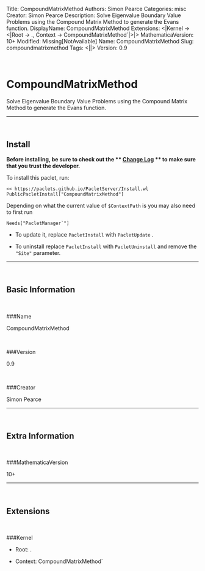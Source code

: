 Title: CompoundMatrixMethod
Authors: Simon Pearce
Categories: misc
Creator: Simon Pearce
Description: Solve Eigenvalue Boundary Value Problems using the Compound Matrix Method to generate the Evans function. 
DisplayName: CompoundMatrixMethod
Extensions: <|Kernel -> <|Root -> ., Context -> CompoundMatrixMethod`|>|>
MathematicaVersion: 10+
Modified: Missing[NotAvailable]
Name: CompoundMatrixMethod
Slug: compoundmatrixmethod
Tags: <||>
Version: 0.9

<a id="compoundmatrixmethod" class="Section" style="width:0;height:0;margin:0;padding:0;">&zwnj;</a>

# CompoundMatrixMethod

Solve Eigenvalue Boundary Value Problems using the Compound Matrix Method to generate the Evans function. 

---

<a id="install" class="Subsection" style="width:0;height:0;margin:0;padding:0;">&zwnj;</a>

## Install

**Before installing, be sure to check out the ** **[Change Log](https://paclets.github.io/PacletServer/pages/log.html)** ** to make sure that you trust the developer.**

To install this paclet, run:

    << https://paclets.github.io/PacletServer/Install.wl
    PublicPacletInstall["CompoundMatrixMethod"]

Depending on what the current value of  ```$ContextPath``` is you may also need to first run

    Needs["PacletManager`"]

*  To update it, replace  ```PacletInstall``` with  ```PacletUpdate``` . 

*  To uninstall replace  ```PacletInstall``` with  ```PacletUninstall``` and remove the  ```"Site"``` parameter.

---

<a id="basicinformation" class="Subsection" style="width:0;height:0;margin:0;padding:0;">&zwnj;</a>

## Basic Information

<a id="name" class="Subsubsection" style="width:0;height:0;margin:0;padding:0;">&zwnj;</a>

###Name

CompoundMatrixMethod

<a id="version" class="Subsubsection" style="width:0;height:0;margin:0;padding:0;">&zwnj;</a>

###Version

0.9

<a id="creator" class="Subsubsection" style="width:0;height:0;margin:0;padding:0;">&zwnj;</a>

###Creator

Simon Pearce

---

<a id="extrainformation" class="Subsection" style="width:0;height:0;margin:0;padding:0;">&zwnj;</a>

## Extra Information

<a id="mathematicaversion" class="Subsubsection" style="width:0;height:0;margin:0;padding:0;">&zwnj;</a>

###MathematicaVersion

10+

---

<a id="extensions" class="Subsection" style="width:0;height:0;margin:0;padding:0;">&zwnj;</a>

## Extensions

<a id="kernel" class="Subsubsection" style="width:0;height:0;margin:0;padding:0;">&zwnj;</a>

###Kernel

*  Root: .

*  Context: CompoundMatrixMethod`